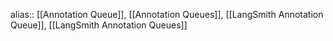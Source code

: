 alias:: [[Annotation Queue]], [[Annotation Queues]], [[LangSmith Annotation Queue]], [[LangSmith Annotation Queues]]
